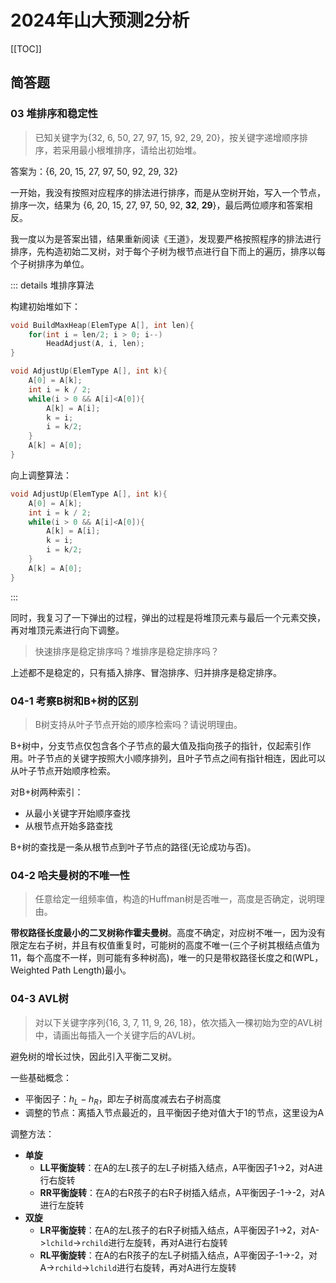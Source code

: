 # 2024年山大预测2分析

[[TOC]]

## 简答题

### 03 堆排序和稳定性

> 已知关键字为{32, 6, 50, 27, 97, 15, 92, 29, 20}，按关键字递增顺序排序，若采用最小根堆排序，请给出初始堆。

答案为：\{6, 20, 15, 27, 97, 50, 92, 29, 32\}

一开始，我没有按照对应程序的排法进行排序，而是从空树开始，写入一个节点，排序一次，结果为 \{6, 20, 15, 27, 97, 50, 92, **32**, **29**\}，最后两位顺序和答案相反。

我一度以为是答案出错，结果重新阅读《王道》，发现要严格按照程序的排法进行排序，先构造初始二叉树，对于每个子树为根节点进行自下而上的遍历，排序以每个子树排序为单位。

::: details 堆排序算法

构建初始堆如下：

```cpp
void BuildMaxHeap(ElemType A[], int len){
    for(int i = len/2; i > 0; i--)
        HeadAdjust(A, i, len);
}

void AdjustUp(ElemType A[], int k){
    A[0] = A[k];
    int i = k / 2;
    while(i > 0 && A[i]<A[0]){
        A[k] = A[i];
        k = i;
        i = k/2;
    }
    A[k] = A[0];
}
```

向上调整算法：

```cpp
void AdjustUp(ElemType A[], int k){
    A[0] = A[k];
    int i = k / 2;
    while(i > 0 && A[i]<A[0]){
        A[k] = A[i];
        k = i;
        i = k/2;
    }
    A[k] = A[0];
}
```

:::

同时，我复习了一下弹出的过程，弹出的过程是将堆顶元素与最后一个元素交换，再对堆顶元素进行向下调整。

> 快速排序是稳定排序吗？堆排序是稳定排序吗？

上述都不是稳定的，只有插入排序、冒泡排序、归并排序是稳定排序。


### 04-1 考察B树和B+树的区别

> B树支持从叶子节点开始的顺序检索吗？请说明理由。

B+树中，分支节点仅包含各个子节点的最大值及指向孩子的指针，仅起索引作用。叶子节点的关键字按照大小顺序排列，且叶子节点之间有指针相连，因此可以从叶子节点开始顺序检索。

对B+树两种索引：

- 从最小关键字开始顺序查找
- 从根节点开始多路查找

B+树的查找是一条从根节点到叶子节点的路径(无论成功与否)。

### 04-2 哈夫曼树的不唯一性

> 任意给定一组频率值，构造的Huffman树是否唯一，高度是否确定，说明理由。

**带权路径长度最小的二叉树称作霍夫曼树**。高度不确定，对应树不唯一，因为没有限定左右子树，并且有权值重复时，可能树的高度不唯一(三个子树其根结点值为11，每个高度不一样，则可能有多种树高)，唯一的只是带权路径长度之和(WPL，Weighted Path Length)最小。

### 04-3 AVL树

> 对以下关键字序列{16, 3, 7, 11, 9, 26, 18}，依次插入一棵初始为空的AVL树中，请画出每插入一个关键字后的AVL树。

避免树的增长过快，因此引入平衡二叉树。

一些基础概念：

- 平衡因子：$h_L-h_R$，即左子树高度减去右子树高度
- 调整的节点：离插入节点最近的，且平衡因子绝对值大于1的节点，这里设为A

调整方法：

- **单旋**
  - **LL平衡旋转**：在A的左L孩子的左L子树插入结点，A平衡因子1->2，对A进行右旋转
  - **RR平衡旋转**：在A的右R孩子的右R子树插入结点，A平衡因子-1->-2，对A进行左旋转
- **双旋**
  - **LR平衡旋转**：在A的左L孩子的右R子树插入结点，A平衡因子1->2，对A->`lchild`->`rchild`进行左旋转，再对A进行右旋转
  - **RL平衡旋转**：在A的右R孩子的左L子树插入结点，A平衡因子-1->-2，对A->`rchild`->`lchild`进行右旋转，再对A进行左旋转
